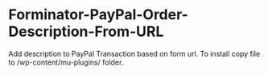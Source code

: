 # Forminator-PayPal-Order-Description-From-URL
Add description to PayPal Transaction based on form url.
To install copy file to /wp-content/mu-plugins/ folder.
